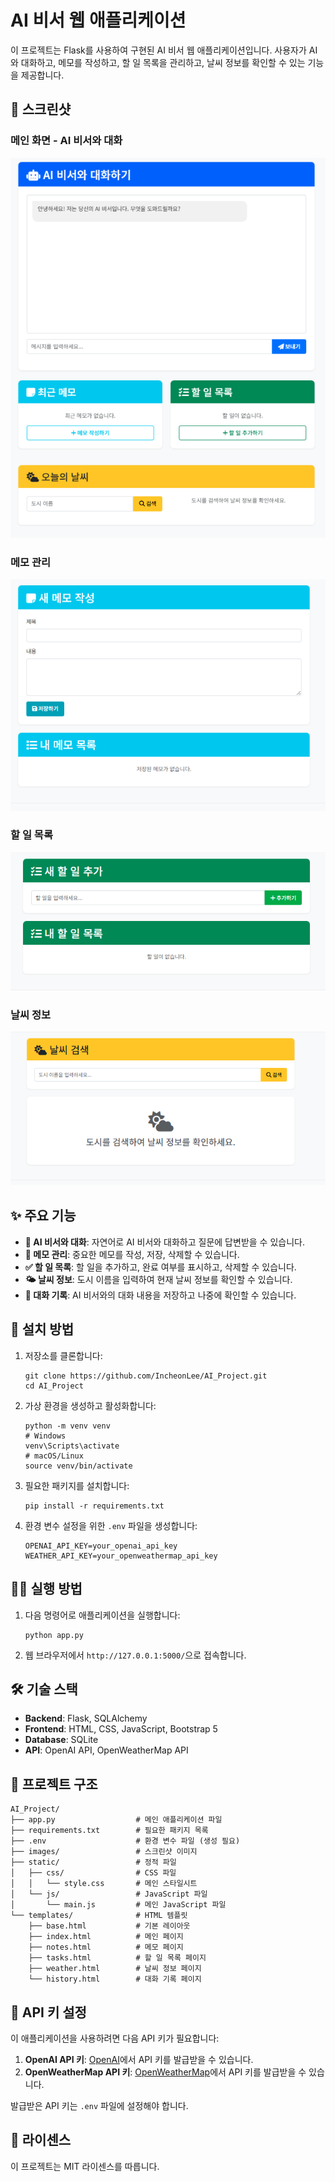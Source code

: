 # AI 비서 웹 애플리케이션

이 프로젝트는 Flask를 사용하여 구현된 AI 비서 웹 애플리케이션입니다. 사용자가 AI와 대화하고, 메모를 작성하고, 할 일 목록을 관리하고, 날씨 정보를 확인할 수 있는 기능을 제공합니다.

## 📱 스크린샷

### 메인 화면 - AI 비서와 대화
![메인 화면](images/메인화면%20사진.PNG)

### 메모 관리
![메모 관리](images/메모관리%20사진.PNG)

### 할 일 목록
![할 일 목록](images/할%20일%20목록%20사진.PNG)

### 날씨 정보
![날씨 정보](images/날씨%20정보%20사진.PNG)

## ✨ 주요 기능

- **🤖 AI 비서와 대화**: 자연어로 AI 비서와 대화하고 질문에 답변받을 수 있습니다.
- **📝 메모 관리**: 중요한 메모를 작성, 저장, 삭제할 수 있습니다.
- **✅ 할 일 목록**: 할 일을 추가하고, 완료 여부를 표시하고, 삭제할 수 있습니다.
- **🌤️ 날씨 정보**: 도시 이름을 입력하여 현재 날씨 정보를 확인할 수 있습니다.
- **💬 대화 기록**: AI 비서와의 대화 내용을 저장하고 나중에 확인할 수 있습니다.

## 🚀 설치 방법

1. 저장소를 클론합니다:
   ```
   git clone https://github.com/IncheonLee/AI_Project.git
   cd AI_Project
   ```

2. 가상 환경을 생성하고 활성화합니다:
   ```
   python -m venv venv
   # Windows
   venv\Scripts\activate
   # macOS/Linux
   source venv/bin/activate
   ```

3. 필요한 패키지를 설치합니다:
   ```
   pip install -r requirements.txt
   ```

4. 환경 변수 설정을 위한 `.env` 파일을 생성합니다:
   ```
   OPENAI_API_KEY=your_openai_api_key
   WEATHER_API_KEY=your_openweathermap_api_key
   ```

## 🏃‍♂️ 실행 방법

1. 다음 명령어로 애플리케이션을 실행합니다:
   ```
   python app.py
   ```

2. 웹 브라우저에서 `http://127.0.0.1:5000/`으로 접속합니다.

## 🛠️ 기술 스택

- **Backend**: Flask, SQLAlchemy
- **Frontend**: HTML, CSS, JavaScript, Bootstrap 5
- **Database**: SQLite
- **API**: OpenAI API, OpenWeatherMap API

## 📂 프로젝트 구조

```
AI_Project/
├── app.py                  # 메인 애플리케이션 파일
├── requirements.txt        # 필요한 패키지 목록
├── .env                    # 환경 변수 파일 (생성 필요)
├── images/                 # 스크린샷 이미지
├── static/                 # 정적 파일
│   ├── css/                # CSS 파일
│   │   └── style.css       # 메인 스타일시트
│   └── js/                 # JavaScript 파일
│       └── main.js         # 메인 JavaScript 파일
└── templates/              # HTML 템플릿
    ├── base.html           # 기본 레이아웃
    ├── index.html          # 메인 페이지
    ├── notes.html          # 메모 페이지
    ├── tasks.html          # 할 일 목록 페이지
    ├── weather.html        # 날씨 정보 페이지
    └── history.html        # 대화 기록 페이지
```

## 🔑 API 키 설정

이 애플리케이션을 사용하려면 다음 API 키가 필요합니다:

1. **OpenAI API 키**: [OpenAI](https://platform.openai.com/)에서 API 키를 발급받을 수 있습니다.
2. **OpenWeatherMap API 키**: [OpenWeatherMap](https://openweathermap.org/api)에서 API 키를 발급받을 수 있습니다.

발급받은 API 키는 `.env` 파일에 설정해야 합니다.

## 📄 라이센스

이 프로젝트는 MIT 라이센스를 따릅니다. 